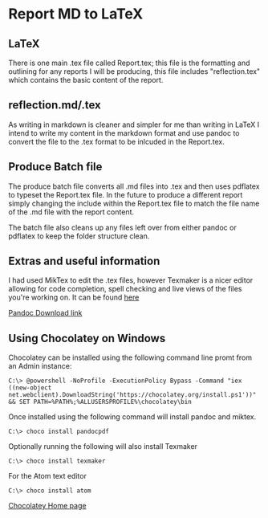 # Report MD to LaTeX

## LaTeX
There is one main .tex file called Report.tex; this file is the formatting and outlining for any reports I will be producing, this file includes "reflection.tex" which contains the basic content of the report.

## reflection.md/.tex
As writing in markdown is cleaner and simpler for me than writing in LaTeX I intend to write my content in the markdown format and use pandoc to convert the file to the .tex format to be inlcuded in the Report.tex.

## Produce Batch file
The produce batch file converts all .md files into .tex and then uses pdflatex to typeset the Report.tex file. In the future to produce a different report simply changing the include within the Report.tex file to match the file name of the .md file with the report content.

The batch file also cleans up any files left over from either pandoc or pdflatex to keep the folder structure clean.

## Extras and useful information
I had used MikTex to edit the .tex files, however Texmaker is a nicer editor allowing for code completion, spell checking and live views of the files you're working on. It can be found [here](http://www.xm1math.net/texmaker/)

[Pandoc Download link](http://pandoc.org/installing.html)

## Using Chocolatey on Windows
Chocolatey can be installed using the following command line promt from an Admin instance:
```
C:\> @powershell -NoProfile -ExecutionPolicy Bypass -Command "iex ((new-object net.webclient).DownloadString('https://chocolatey.org/install.ps1'))" && SET PATH=%PATH%;%ALLUSERSPROFILE%\chocolatey\bin
```
Once installed using the following command will install pandoc and miktex.
```
C:\> choco install pandocpdf
```
Optionally running the following will also install Texmaker
```
C:\> choco install texmaker
```

For the Atom text editor
```
C:\> choco install atom
```
[Chocolatey Home page](https://chocolatey.org/)
